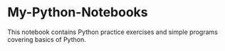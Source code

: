 # My-Python-Notebooks
This notebook contains Python practice exercises and simple programs covering basics of Python.
